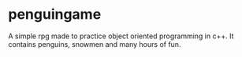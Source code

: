 # penguingame

A simple rpg made to practice object oriented programming in c++.
It contains penguins, snowmen and many hours of fun.
